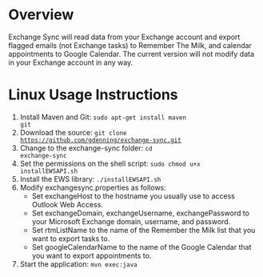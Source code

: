 Overview
========
Exchange Sync will read data from your Exchange account and export flagged emails (not Exchange tasks) to Remember The Milk,
and calendar appointments to Google Calendar.  The current version will not modify data in your Exchange account in any way.

Linux Usage Instructions
========================
1. Install Maven and Git: <code>sudo apt-get install maven git</code>
2. Download the source: <code>git clone https://github.com/gdenning/exchange-sync.git</code>
3. Change to the exchange-sync folder: <code>cd exchange-sync</code>
4. Set the permissions on the shell script: <code>sudo chmod u+x installEWSAPI.sh</code>
5. Install the EWS library: <code>./installEWSAPI.sh</code>
6. Modify exchangesync.properties as follows:
    - Set exchangeHost to the hostname you usually use to access Outlook Web Access.
    - Set exchangeDomain, exchangeUsername, exchangePassword to your Microsoft Exchange domain, username, and password.
    - Set rtmListName to the name of the Remember the Milk list that you want to export tasks to.
    - Set googleCalendarName to the name of the Google Calendar that you want to export appointments to.
7. Start the application: <code>mvn exec:java</code>
